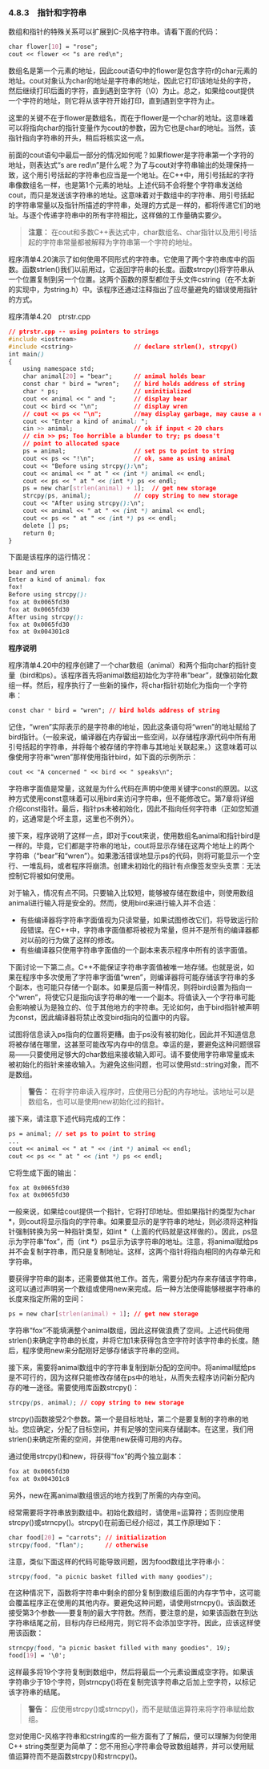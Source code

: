 ### 4.8.3　指针和字符串

数组和指针的特殊关系可以扩展到C-风格字符串。请看下面的代码：

```css
char flower[10] = "rose";
cout << flower << "s are red\n";
```

数组名是第一个元素的地址，因此cout语句中的flower是包含字符r的char元素的地址。cout对象认为char的地址是字符串的地址，因此它打印该地址处的字符，然后继续打印后面的字符，直到遇到空字符（\0）为止。总之，如果给cout提供一个字符的地址，则它将从该字符开始打印，直到遇到空字符为止。

这里的关键不在于flower是数组名，而在于flower是一个char的地址。这意味着可以将指向char的指针变量作为cout的参数，因为它也是char的地址。当然，该指针指向字符串的开头，稍后将核实这一点。

前面的cout语句中最后一部分的情况如何呢？如果flower是字符串第一个字符的地址，则表达式“s are red\n”是什么呢？为了与cout对字符串输出的处理保持一致，这个用引号括起的字符串也应当是一个地址。在C++中，用引号括起的字符串像数组名一样，也是第1个元素的地址。上述代码不会将整个字符串发送给cout，而只是发送该字符串的地址。这意味着对于数组中的字符串、用引号括起的字符串常量以及指针所描述的字符串，处理的方式是一样的，都将传递它们的地址。与逐个传递字符串中的所有字符相比，这样做的工作量确实要少。

> **注意：**
> 在cout和多数C++表达式中，char数组名、char指针以及用引号括起的字符串常量都被解释为字符串第一个字符的地址。

程序清单4.20演示了如何使用不同形式的字符串。它使用了两个字符串库中的函数。函数strlen()我们以前用过，它返回字符串的长度。函数strcpy()将字符串从一个位置复制到另一个位置。这两个函数的原型都位于头文件cstring（在不太新的实现中，为string.h）中。该程序还通过注释指出了应尽量避免的错误使用指针的方式。

程序清单4.20　ptrstr.cpp

```css
// ptrstr.cpp -- using pointers to strings
#include <iostream>
#include <cstring>                 // declare strlen(), strcpy()
int main()
{
    using namespace std;
    char animal[20] = "bear";      // animal holds bear
    const char * bird = "wren";    // bird holds address of string
    char * ps;                     // uninitialized
    cout << animal << " and ";     // display bear
    cout << bird << "\n";          // display wren
    // cout << ps << "\n";         //may display garbage, may cause a crash
    cout << "Enter a kind of animal: ";
    cin >> animal;                 // ok if input < 20 chars
    // cin >> ps; Too horrible a blunder to try; ps doesn't
    // point to allocated space
    ps = animal;                   // set ps to point to string
    cout << ps << "!\n";           // ok, same as using animal
    cout << "Before using strcpy():\n";
    cout << animal << " at " << (int *) animal << endl;
    cout << ps << " at " << (int *) ps << endl;
    ps = new char[strlen(animal) + 1];  // get new storage
    strcpy(ps, animal);            // copy string to new storage
    cout << "After using strcpy():\n";
    cout << animal << " at " << (int *) animal << endl;
    cout << ps << " at " << (int *) ps << endl;
    delete [] ps;
    return 0;
}
```

下面是该程序的运行情况：

```css
bear and wren
Enter a kind of animal: fox
fox!
Before using strcpy():
fox at 0x0065fd30
fox at 0x0065fd30
After using strcpy():
fox at 0x0065fd30
fox at 0x004301c8
```

**程序说明**

程序清单4.20中的程序创建了一个char数组（animal）和两个指向char的指针变量（bird和ps）。该程序首先将animal数组初始化为字符串“bear”，就像初始化数组一样。然后，程序执行了一些新的操作，将char指针初始化为指向一个字符串：

```css
const char * bird = "wren"; // bird holds address of string
```

记住，“wren”实际表示的是字符串的地址，因此这条语句将“wren”的地址赋给了bird指针。（一般来说，编译器在内存留出一些空间，以存储程序源代码中所有用引号括起的字符串，并将每个被存储的字符串与其地址关联起来。）这意味着可以像使用字符串“wren”那样使用指针bird，如下面的示例所示：

```css
cout << "A concerned " << bird << " speaks\n";
```

字符串字面值是常量，这就是为什么代码在声明中使用关键字const的原因。以这种方式使用const意味着可以用bird来访问字符串，但不能修改它。第7章将详细介绍const指针。最后，指针ps未被初始化，因此不指向任何字符串（正如您知道的，这通常是个坏主意，这里也不例外）。

接下来，程序说明了这样一点，即对于cout来说，使用数组名animal和指针bird是一样的。毕竟，它们都是字符串的地址，cout将显示存储在这两个地址上的两个字符串（“bear”和“wren”）。如果激活错误地显示ps的代码，则将可能显示一个空行、一堆乱码，或者程序将崩溃。创建未初始化的指针有点像签发空头支票：无法控制它将被如何使用。

对于输入，情况有点不同。只要输入比较短，能够被存储在数组中，则使用数组animal进行输入将是安全的。然而，使用bird来进行输入并不合适：

+ 有些编译器将字符串字面值视为只读常量，如果试图修改它们，将导致运行阶段错误。在C++中，字符串字面值都将被视为常量，但并不是所有的编译器都对以前的行为做了这样的修改。
+ 有些编译器只使用字符串字面值的一个副本来表示程序中所有的该字面值。

下面讨论一下第二点。C++不能保证字符串字面值被唯一地存储。也就是说，如果在程序中多次使用了字符串字面值“wren”，则编译器将可能存储该字符串的多个副本，也可能只存储一个副本。如果是后面一种情况，则将bird设置为指向一个“wren”，将使它只是指向该字符串的唯一一个副本。将值读入一个字符串可能会影响被认为是独立的、位于其他地方的字符串。无论如何，由于bird指针被声明为const，因此编译器将禁止改变bird指向的位置中的内容。

试图将信息读入ps指向的位置将更糟。由于ps没有被初始化，因此并不知道信息将被存储在哪里，这甚至可能改写内存中的信息。幸运的是，要避免这种问题很容易——只要使用足够大的char数组来接收输入即可。请不要使用字符串常量或未被初始化的指针来接收输入。为避免这些问题，也可以使用std::string对象，而不是数组。

> **警告：**
> 在将字符串读入程序时，应使用已分配的内存地址。该地址可以是数组名，也可以是使用new初始化过的指针。

接下来，请注意下述代码完成的工作：

```css
ps = animal; // set ps to point to string
...
cout << animal << " at " << (int *) animal << endl;
cout << ps << " at " << (int *) ps << endl;
```

它将生成下面的输出：

```css
fox at 0x0065fd30
fox at 0x0065fd30
```

一般来说，如果给cout提供一个指针，它将打印地址。但如果指针的类型为char *，则cout将显示指向的字符串。如果要显示的是字符串的地址，则必须将这种指针强制转换为另一种指针类型，如int *（上面的代码就是这样做的）。因此，ps显示为字符串“fox”，而（int *）ps显示为该字符串的地址。注意，将animal赋给ps并不会复制字符串，而只是复制地址。这样，这两个指针将指向相同的内存单元和字符串。

要获得字符串的副本，还需要做其他工作。首先，需要分配内存来存储该字符串，这可以通过声明另一个数组或使用new来完成。后一种方法使得能够根据字符串的长度来指定所需的空间：

```css
ps = new char[strlen(animal) + 1]; // get new storage
```

字符串“fox”不能填满整个animal数组，因此这样做浪费了空间。上述代码使用strlen()来确定字符串的长度，并将它加1来获得包含空字符时该字符串的长度。随后，程序使用new来分配刚好足够存储该字符串的空间。

接下来，需要将animal数组中的字符串复制到新分配的空间中。将animal赋给ps是不可行的，因为这样只能修改存储在ps中的地址，从而失去程序访问新分配内存的唯一途径。需要使用库函数strcpy()：

```css
strcpy(ps, animal); // copy string to new storage
```

strcpy()函数接受2个参数。第一个是目标地址，第二个是要复制的字符串的地址。您应确定，分配了目标空间，并有足够的空间来存储副本。在这里，我们用strlen()来确定所需的空间，并使用new获得可用的内存。

通过使用strcpy()和new，将获得“fox”的两个独立副本：

```css
fox at 0x0065fd30
fox at 0x004301c8
```

另外，new在离animal数组很远的地方找到了所需的内存空间。

经常需要将字符串放到数组中。初始化数组时，请使用=运算符；否则应使用strcpy()或strncpy()。strcpy()在前面已经介绍过，其工作原理如下：

```css
char food[20] = "carrots"; // initialization
strcpy(food, "flan");      // otherwise
```

注意，类似下面这样的代码可能导致问题，因为food数组比字符串小：

```css
strcpy(food, "a picnic basket filled with many goodies");
```

在这种情况下，函数将字符串中剩余的部分复制到数组后面的内存字节中，这可能会覆盖程序正在使用的其他内存。要避免这种问题，请使用strncpy()。该函数还接受第3个参数——要复制的最大字符数。然而，要注意的是，如果该函数在到达字符串结尾之前，目标内存已经用完，则它将不会添加空字符。因此，应该这样使用该函数：

```css
strncpy(food, "a picnic basket filled with many goodies", 19);
food[19] = '\0';
```

这样最多将19个字符复制到数组中，然后将最后一个元素设置成空字符。如果该字符串少于19个字符，则strncpy()将在复制完该字符串之后加上空字符，以标记该字符串的结尾。

> **警告：**
> 应使用strcpy()或strncpy()，而不是赋值运算符来将字符串赋给数组。

您对使用C-风格字符串和cstring库的一些方面有了了解后，便可以理解为何使用C++ string类型更为简单了：您不用担心字符串会导致数组越界，并可以使用赋值运算符而不是函数strcpy()和strncpy()。

